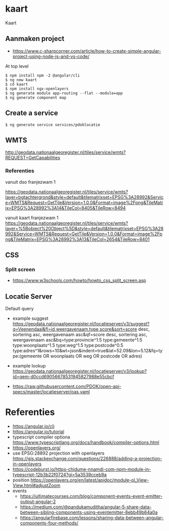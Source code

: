 # kaart
Kaart

## Aanmaken project
- https://www.c-sharpcorner.com/article/how-to-create-simple-angular-project-using-node-js-and-vs-code/

At top level
```
$ npm install npm -2 @angular/cli
$ ng new kaart
$ cd kaart
$ npm install ngx-openlayers
$ ng generate module app-routing --flat --module=app
$ ng generate component map
```

## Create a service
``` 
$ ng generate service services/pdoklocatie
```
## WMTS
http://geodata.nationaalgeoregister.nl/tiles/service/wmts?REQUEST=GetCapabilities

### Referenties
vanuit dso franjezwam 1

https://geodata.nationaalgeoregister.nl/tiles/service/wmts?layer=bgtachtergrond&style=default&tilematrixset=EPSG%3A28992&Service=WMTS&Request=GetTile&Version=1.0.0&Format=image%2Fpng&TileMatrix=EPSG%3A28992%3A14&TileCol=8405&TileRow=8494

vanuit kaart franjezwam 1
https://geodata.nationaalgeoregister.nl/tiles/service/wmts?layer=%5Bobject%20Object%5D&style=default&tilematrixset=EPSG%3A28992&Service=WMTS&Request=GetTile&Version=1.0.0&Format=image%2Fpng&TileMatrix=EPSG%3A28992%3A13&TileCol=2654&TileRow=8401

## CSS
### Split screen
- https://www.w3schools.com/howto/howto_css_split_screen.asp
## Locatie Server
Default query
- example suggest https://geodata.nationaalgeoregister.nl/locatieserver/v3/suggest?q=Veenendaal&fl=id,weergavenaam,type,score&sort=score desc, sortering asc, weergavenaam asc&qf=score desc, sortering asc, weergavenaam asc&bq=type:provincie^1.5 type:gemeente^1.5 type:woonplaats^1.5 type:weg^1.5 type:postcode^0.5 type:adres^1&rows=10&wt=json&indent=true&lat=52.09&lon=5.12&fq=type:(gemeente OR woonplaats OR weg OR postcode OR adres)
- example lookup https://geodata.nationaalgeoregister.nl/locatieserver/v3/lookup?id=gem-d0ccd69056678531945827988e55cbcf

- https://raw.githubusercontent.com/PDOK/open-api-specs/master/locatieserver/oas.yaml

# Referenties
- https://angular.io/cli
- https://angular.io/tutorial
- typescript compiler optiona https://www.typescriptlang.org/docs/handbook/compiler-options.html
- https://openlayers.org/
- use EPSG:28892 projection with openlayers https://gis.stackexchange.com/questions/226888/adding-a-projection-in-openlayers
- https://codeburst.io/https-chidume-nnamdi-com-npm-module-in-typescript-12b3b22f0724?gi=5a3539cceb9a
- position https://openlayers.org/en/latest/apidoc/module-ol_View-View.html#adjustZoom
- events 
    - https://ultimatecourses.com/blog/component-events-event-emitter-output-angular-2
    - https://medium.com/@pandukamuditha/angular-5-share-data-between-sibling-components-using-eventemitter-8ebb49b64a0a
    - https://angularfirebase.com/lessons/sharing-data-between-angular-components-four-methods/

